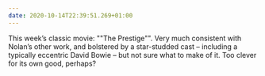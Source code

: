```yaml
---
date: 2020-10-14T22:39:51.269+01:00
---
```

This week’s classic movie: ""The Prestige"". Very much consistent with Nolan’s other work, and bolstered by a star-studded cast – including a typically eccentric David Bowie – but not sure what to make of it. Too clever for its own good, perhaps?
